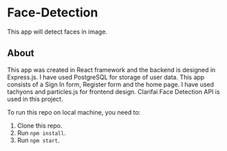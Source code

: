 # Face-Detection
This app will detect faces in image.

## About
This app was created in React framework and the backend is designed in Express.js. I have used PostgreSQL for storage of user data. This app consists of a Sign In form, Register form and the home page. I have used tachyons and particles.js for frontend design. Clarifai Face Detection API is used in this project.

To run this repo on local machine, you need to:
1. Clone this repo.
2. Run `npm install`.
3. Run `npm start`.
